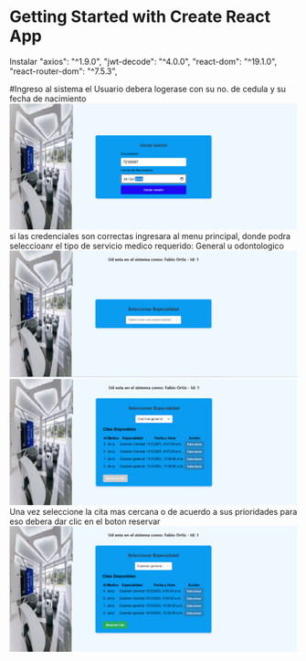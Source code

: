 # Getting Started with Create React App

Instalar
    "axios": "^1.9.0",
    "jwt-decode": "^4.0.0",
    "react-dom": "^19.1.0",
    "react-router-dom": "^7.5.3",

#Ingreso al sistema
el Usuario debera logerase con su no. de cedula y su fecha de nacimiento
![alt text](image.png)
si las credenciales son correctas ingresara al menu principal, donde podra seleccioanr el tipo de servicio medico requerido: General u odontologico
![alt text](image-1.png)
![alt text](image-2.png)
Una vez seleccione la cita mas cercana o de acuerdo a sus prioridades para eso debera dar clic en el boton reservar
![alt text](image-3.png)
